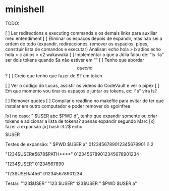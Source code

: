 # minishell
TODO:

[ ]  Ler redirections e executing commands e  os demais links para auxiliar meu entendiment
[ ] Eliminar os espaços depois de expandir, mas não sei a ordem do todo (expandir, redirecciones, remover os espacios,  pipes, construir lista de comandos e executar)
	Analisar: 
		echo hola > b adios
		echo hola > c adios > c2 wakawaka
[ ] Implementar o que a Júlia falou de: “ls -la” ser dois tokens quando $a não estiver em “”
[ ] Tenho que abordar $$ ou echo $$?
[ ] Creio que tenho que fazer de $? um token

[ ]  Ver o código do Lucas, assistir os vídeos do CodeVault e ver o pipex
[ ] Em que momento vou tirar os espaços e juntar os tokens, ex: l"s" vira ls?

[ ] Remover quotes
[ ] Compilar o readline no makefile para evitar de ter que instalar em outro computador e poder remover do sgoinfree



[x]  no caso: " $USER abc $PWD d", tenho que expandir somente ou criar tokens e adicionar a lista de tokens? apenas expandir segundo Marc
[x]  fazer a expansão
[x]  bash-3.2$ echo $$$$$USER
















Testes de expansão:
"    $PWD   $USER   a"
0123456789012345678901
         i1         2

"1234$USER#5678$PATH****"
0123456789012345678901234

"1234$USER”
01234567890

"123$USER#456"
012345678901234


Testar:
"123$USER"
"123 $USER"
123$USER
"  $PWD  $USER a"
